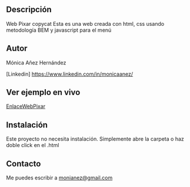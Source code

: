 ## Descripción
Web Pixar copycat
Esta es una web creada con html, css usando metodología BEM y javascript para el menú

## Autor
Mónica Añez Hernández

[Linkedin] https://www.linkedin.com/in/monicaanez/

## Ver ejemplo en vivo
[EnlaceWebPixar](https://monianez.github.io/Web-beats/)

## Instalación
Este proyecto no necesita instalación. Simplemente abre la carpeta o haz doble click en el .html

## Contacto
Me puedes escribir a monianez@gmail.com

